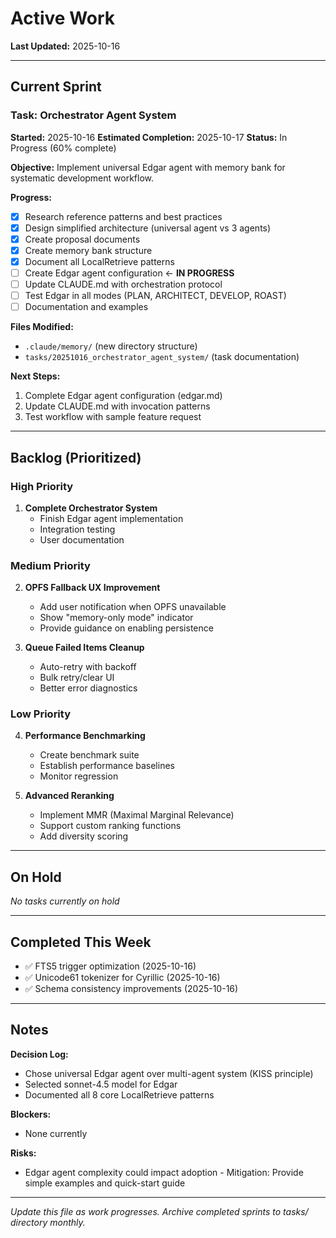 # Active Work

**Last Updated:** 2025-10-16

---

## Current Sprint

### Task: Orchestrator Agent System
**Started:** 2025-10-16
**Estimated Completion:** 2025-10-17
**Status:** In Progress (60% complete)

**Objective:**
Implement universal Edgar agent with memory bank for systematic development workflow.

**Progress:**
- [x] Research reference patterns and best practices
- [x] Design simplified architecture (universal agent vs 3 agents)
- [x] Create proposal documents
- [x] Create memory bank structure
- [x] Document all LocalRetrieve patterns
- [ ] Create Edgar agent configuration ← **IN PROGRESS**
- [ ] Update CLAUDE.md with orchestration protocol
- [ ] Test Edgar in all modes (PLAN, ARCHITECT, DEVELOP, ROAST)
- [ ] Documentation and examples

**Files Modified:**
- `.claude/memory/` (new directory structure)
- `tasks/20251016_orchestrator_agent_system/` (task documentation)

**Next Steps:**
1. Complete Edgar agent configuration (edgar.md)
2. Update CLAUDE.md with invocation patterns
3. Test workflow with sample feature request

---

## Backlog (Prioritized)

### High Priority

1. **Complete Orchestrator System**
   - Finish Edgar agent implementation
   - Integration testing
   - User documentation

### Medium Priority

2. **OPFS Fallback UX Improvement**
   - Add user notification when OPFS unavailable
   - Show "memory-only mode" indicator
   - Provide guidance on enabling persistence

3. **Queue Failed Items Cleanup**
   - Auto-retry with backoff
   - Bulk retry/clear UI
   - Better error diagnostics

### Low Priority

4. **Performance Benchmarking**
   - Create benchmark suite
   - Establish performance baselines
   - Monitor regression

5. **Advanced Reranking**
   - Implement MMR (Maximal Marginal Relevance)
   - Support custom ranking functions
   - Add diversity scoring

---

## On Hold

_No tasks currently on hold_

---

## Completed This Week

- ✅ FTS5 trigger optimization (2025-10-16)
- ✅ Unicode61 tokenizer for Cyrillic (2025-10-16)
- ✅ Schema consistency improvements (2025-10-16)

---

## Notes

**Decision Log:**
- Chose universal Edgar agent over multi-agent system (KISS principle)
- Selected sonnet-4.5 model for Edgar
- Documented all 8 core LocalRetrieve patterns

**Blockers:**
- None currently

**Risks:**
- Edgar agent complexity could impact adoption - Mitigation: Provide simple examples and quick-start guide

---

*Update this file as work progresses. Archive completed sprints to tasks/ directory monthly.*
